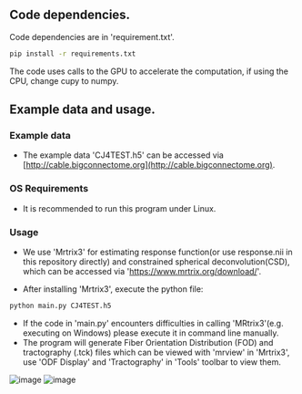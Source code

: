 ## Code dependencies.  
Code dependencies are in 'requirement.txt'.  
```sh
pip install -r requirements.txt
```
The code uses calls to the GPU to accelerate the computation, if using the CPU, change cupy to numpy.

## Example data and usage.  
### Example data
* The example data 'CJ4TEST.h5' can be accessed via [http://cable.bigconnectome.org](http://cable.bigconnectome.org).
### OS Requirements
* It is recommended to run this program under Linux.
### Usage
* We use 'Mrtrix3' for estimating response function(or use response.nii in this repository directly) and constrained spherical deconvolution(CSD), which can be accessed via 'https://www.mrtrix.org/download/'.  

* After installing 'Mrtrix3', execute the python file:

```sh
python main.py CJ4TEST.h5
```

* If the code in 'main.py' encounters difficulties in calling 'MRtrix3'(e.g. executing on Windows) please execute it in command line manually.
* The program will generate Fiber Orientation Distribution (FOD) and tractography (.tck) files which can be viewed with 'mrview' in 'Mrtrix3', use 'ODF Display' and 'Tractography' in 'Tools' toolbar to view them.


![image ](https://github.com/Euyz/CABLE/assets/33593212/e1d11bad-6171-4077-97b4-680b15ebdd21)
![image](https://github.com/Euyz/CABLE/assets/33593212/76fca208-a825-4109-bf2c-1382c2fbb889)

